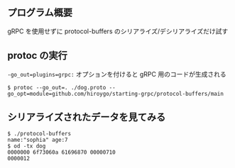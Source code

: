 ## プログラム概要
gRPC を使用せずに protocol-buffers のシリアライズ/デシリアライズだけ試す

## protoc の実行
`-go_out=plugins=grpc:` オプションを付けると gRPC 用のコードが生成される

```
$ protoc --go_out=. ./dog.proto --go_opt=module=github.com/hiroygo/starting-grpc/protocol-buffers/main
```

## シリアライズされたデータを見てみる
```
$ ./protocol-buffers
name:"sophia" age:7
$ od -tx dog
0000000 6f73060a 61696870 00000710
0000012
```
